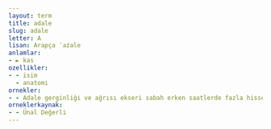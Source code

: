 ```yaml
---
layout: term
title: adale
slug: adale
letter: A
lisan: Arapça ʿażale
anlamlar:
- ► kas
ozellikler:
- - isim
  - anatomi
ornekler:
- - Adale gerginliği ve ağrısı ekseri sabah erken saatlerde fazla hissedilir.
orneklerkaynak:
- - Ünal Değerli
---
```

